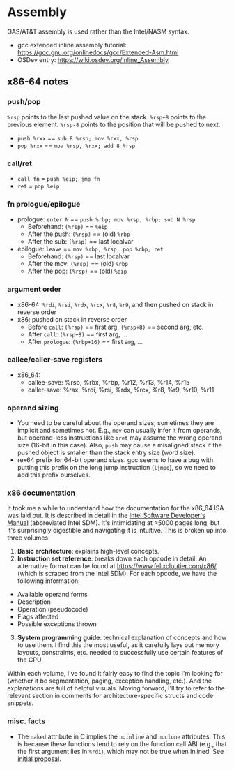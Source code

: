 # Assembly
GAS/AT&T assembly is used rather than the Intel/NASM syntax.

- gcc extended inline assembly tutorial: https://gcc.gnu.org/onlinedocs/gcc/Extended-Asm.html
- OSDev entry: https://wiki.osdev.org/Inline_Assembly

## x86-64 notes

### push/pop
`%rsp` points to the last pushed value on the stack. `%rsp+8` points to the previous element. `%rsp-8` points to the position that will be pushed to next.
- `push %rxx` == `sub 8 %rsp; mov %rxx, %rsp`
- `pop %rxx` == `mov %rsp, %rxx; add 8 %rsp`

### call/ret
- `call fn` = `push %eip; jmp fn`
- `ret` = `pop %eip`

### fn prologue/epilogue
- prologue: `enter N` == `push %rbp; mov %rsp, %rbp; sub N %rsp`
  - Beforehand: `(%rsp)` == `%eip`
  - After the push: `(%rsp)` == (old) `%rbp`
  - After the sub: `(%rsp)` == last localvar
- epilogue: `leave` == `mov %rbp, %rsp; pop %rbp; ret`
  - Beforehand: `(%rsp)` == last localvar
  - After the mov: `(%rsp)` == (old) `%rbp`
  - After the pop: `(%rsp)` == (old) `%eip`

### argument order
- x86-64: `%rdi`, `%rsi`, `%rdx`, `%rcx`, `%r8`, `%r9`, and then pushed on stack in reverse order
- x86: pushed on stack in reverse order
  - Before `call`: `(%rsp)` == first arg, `(%rsp+8)` == second arg, etc.
  - After `call`: `(%rsp+8)` == first arg, ...
  - After `prologue`: `(%rbp+16)` == first arg, ...

### callee/caller-save registers
- x86_64:
  - callee-save: %rsp, %rbx, %rbp, %r12, %r13, %r14, %r15
  - caller-save: %rax, %rdi, %rsi, %rdx, %rcx, %r8, %r9, %r10, %r11

### operand sizing
- You need to be careful about the operand sizes; sometimes they are implicit and sometimes not. E.g., `mov` can usually infer it from operands, but operand-less instructions like `iret` may assume the wrong operand size (16-bit in this case). Also, `push` may cause a misaligned stack if the pushed object is smaller than the stack entry size (word size).
- rex64 prefix for 64-bit operand sizes. gcc seems to have a bug with putting this prefix on the long jump instruction (`ljmpq`), so we need to add this prefix ourselves.

### x86 documentation
It took me a while to understand how the documentation for the x86_64 ISA was laid out. It is described in detail in the [Intel Software Developer's Manual](https://www.intel.com/content/www/us/en/developer/articles/technical/intel-sdm.html) (abbreviated Intel SDM). It's intimidating at >5000 pages long, but it's surprisingly digestible and navigating it is intuitive. This is broken up into three volumes:
1. **Basic architecture**: explains high-level concepts.
2. **Instruction set reference**: breaks down each opcode in detail. An alternative format can be found at https://www.felixcloutier.com/x86/ (which is scraped from the Intel SDM). For each opcode, we have the following information:
  - Available operand forms
  - Description
  - Operation (pseudocode)
  - Flags affected
  - Possible exceptions thrown
3. **System programming guide**: technical explanation of concepts and how to use them. I find this the most useful, as it carefully lays out memory layouts, constraints, etc. needed to successfully use certain features of the CPU. 

Within each volume, I've found it fairly easy to find the topic I'm looking for (whether it be segmentation, paging, exception handling, etc.). And the explanations are full of helpful visuals. Moving forward, I'll try to refer to the relevant section in comments for architecture-specific structs and code snippets.

### misc. facts
- The `naked` attribute in C implies the `noinline` and `noclone` attributes. This is because these functions tend to rely on the function call ABI (e.g., that the first argument lies in `%rdi`), which may not be true when inlined. See [initial proposal](https://lore.kernel.org/lkml/19464.59051.727647.820630@pilspetsen.it.uu.se/).
